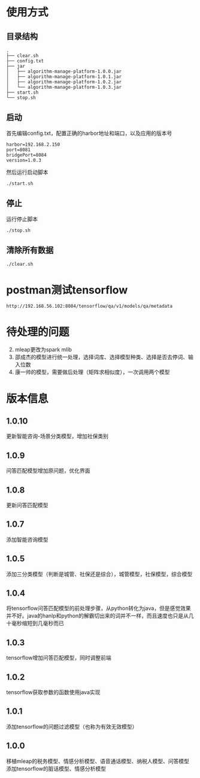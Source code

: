 # 使用方式

## 目录结构

```
.
├── clear.sh
├── config.txt
├── jar
│   ├── algorithm-manage-platform-1.0.0.jar
│   ├── algorithm-manage-platform-1.0.1.jar
│   ├── algorithm-manage-platform-1.0.2.jar
│   └── algorithm-manage-platform-1.0.3.jar
├── start.sh
└── stop.sh
```



## 启动

首先编辑config.txt，配置正确的harbor地址和端口，以及应用的版本号

```
harbor=192.168.2.150
port=8081
bridgePort=8084
version=1.0.3
```

然后运行启动脚本

```
./start.sh
```

## 停止

运行停止脚本

```
./stop.sh
```

## 清除所有数据

```
./clear.sh
```



# postman测试tensorflow

```
http://192.168.56.102:8084/tensorflow/qa/v1/models/qa/metadata
```



# 待处理的问题

2. mleap更改为spark mlib
3. 邵成杰的模型进行统一处理，选择词库、选择模型种类、选择是否去停词、输入位数
4. 康一帅的模型，需要做后处理（矩阵求相似度），一次调用两个模型

# 版本信息

## 1.0.10

更新智能咨询-场景分类模型，增加社保类别

## 1.0.9

问答匹配模型增加原问题，优化界面

## 1.0.8

更新问答匹配模型

## 1.0.7

添加智能咨询模型

## 1.0.5

添加三分类模型（判断是城管、社保还是综合），城管模型，社保模型，综合模型

## 1.0.4

将tensorflow问答匹配模型的前处理步骤，从python转化为java，但是感觉效果并不好。java的hanlp和python的解霸切出来的词并不一样，而且速度也只是从几十毫秒缩短到几毫秒而已

## 1.0.3

tensorflow增加问答匹配模型，同时调整前端

## 1.0.2

tensorflow获取参数的函数使用java实现

## 1.0.1

添加tensorflow的问题过滤模型（也称为有效无效模型）

## 1.0.0

移植mleap的税务模型、情感分析模型、语音通话模型、纳税人模型、问答模型
添加tensorflow的脏话模型、情感分析模型